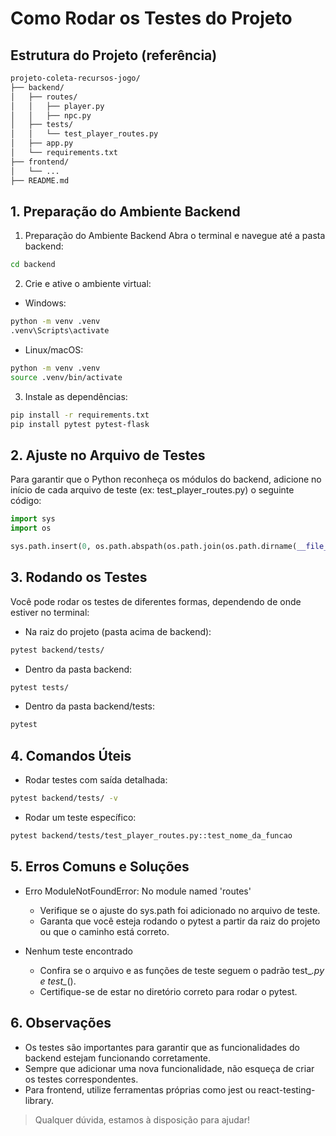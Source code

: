 # Como Rodar os Testes do Projeto

## Estrutura do Projeto (referência)
```bash
projeto-coleta-recursos-jogo/
├── backend/
│   ├── routes/
│   │   ├── player.py
│   │   ├── npc.py
│   ├── tests/
│   │   └── test_player_routes.py
│   ├── app.py
│   └── requirements.txt
├── frontend/
│   └── ...
├── README.md
```

## 1. Preparação do Ambiente Backend

1. Preparação do Ambiente Backend
Abra o terminal e navegue até a pasta backend:
```bash
cd backend
```

2. Crie e ative o ambiente virtual:
- Windows:
```bash
python -m venv .venv
.venv\Scripts\activate
```

- Linux/macOS:
```bash
python -m venv .venv
source .venv/bin/activate
```

3. Instale as dependências:
```bash
pip install -r requirements.txt
pip install pytest pytest-flask
```

## 2. Ajuste no Arquivo de Testes

Para garantir que o Python reconheça os módulos do backend, adicione no início de cada arquivo de teste (ex: test_player_routes.py) o seguinte código:
```python
import sys
import os

sys.path.insert(0, os.path.abspath(os.path.join(os.path.dirname(__file__), '..')))
```

## 3. Rodando os Testes

Você pode rodar os testes de diferentes formas, dependendo de onde estiver no terminal:

- Na raiz do projeto (pasta acima de backend):
```bash
pytest backend/tests/
```

- Dentro da pasta backend:
```bash
pytest tests/
```

- Dentro da pasta backend/tests:
```bash
pytest
```

## 4. Comandos Úteis
- Rodar testes com saída detalhada:
```bash
pytest backend/tests/ -v
```

- Rodar um teste específico:
```bash
pytest backend/tests/test_player_routes.py::test_nome_da_funcao
```

## 5. Erros Comuns e Soluções
- Erro ModuleNotFoundError: No module named 'routes'
    - Verifique se o ajuste do sys.path foi adicionado no arquivo de teste.
    - Garanta que você esteja rodando o pytest a partir da raiz do projeto ou que o caminho está correto.

- Nenhum teste encontrado
    - Confira se o arquivo e as funções de teste seguem o padrão test_*.py e test_*().
    - Certifique-se de estar no diretório correto para rodar o pytest.

## 6. Observações
- Os testes são importantes para garantir que as funcionalidades do backend estejam funcionando corretamente.
- Sempre que adicionar uma nova funcionalidade, não esqueça de criar os testes correspondentes.
- Para frontend, utilize ferramentas próprias como jest ou react-testing-library.

> Qualquer dúvida, estamos à disposição para ajudar!